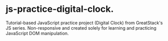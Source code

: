 # js-practice-digital-clock.
Tutorial-based JavaScript practice project (Digital Clock) from GreatStack's JS series. Non-responsive and created solely for learning and practicing JavaScript DOM manipulation.
